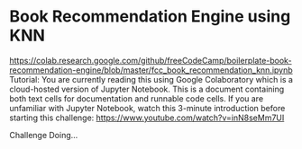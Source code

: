 # Book Recommendation Engine using KNN
https://colab.research.google.com/github/freeCodeCamp/boilerplate-book-recommendation-engine/blob/master/fcc_book_recommendation_knn.ipynb
Tutorial: You are currently reading this using Google Colaboratory which is a cloud-hosted version of Jupyter Notebook. This is a document containing both text cells for documentation and runnable code cells. If you are unfamiliar with Jupyter Notebook, watch this 3-minute introduction before starting this challenge: https://www.youtube.com/watch?v=inN8seMm7UI

Challenge Doing...
